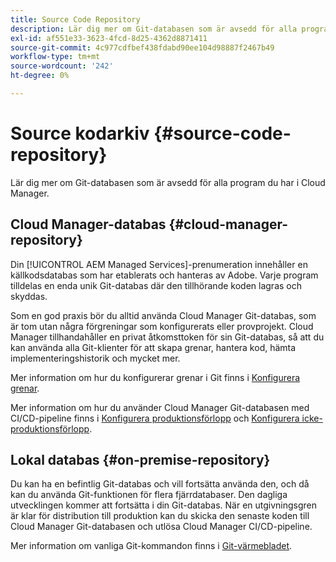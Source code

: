 ```yaml
---
title: Source Code Repository
description: Lär dig mer om Git-databasen som är avsedd för alla program du har i Cloud Manager.
exl-id: af551e33-3623-4fcd-8d25-4362d8871411
source-git-commit: 4c977cdfbef438fdabd90ee104d98887f2467b49
workflow-type: tm+mt
source-wordcount: '242'
ht-degree: 0%

---
```



# Source kodarkiv {#source-code-repository}

Lär dig mer om Git-databasen som är avsedd för alla program du har i Cloud Manager.

## Cloud Manager-databas {#cloud-manager-repository}

Din [!UICONTROL AEM Managed Services]-prenumeration innehåller en källkodsdatabas som har etablerats och hanteras av Adobe. Varje program tilldelas en enda unik Git-databas där den tillhörande koden lagras och skyddas.

Som en god praxis bör du alltid använda Cloud Manager Git-databas, som är tom utan några förgreningar som konfigurerats eller provprojekt. Cloud Manager tillhandahåller en privat åtkomsttoken för sin Git-databas, så att du kan använda alla Git-klienter för att skapa grenar, hantera kod, hämta implementeringshistorik och mycket mer.

Mer information om hur du konfigurerar grenar i Git finns i [Konfigurera grenar](/help/getting-started/configuring-branches.md).

Mer information om hur du använder Cloud Manager Git-databasen med CI/CD-pipeline finns i [Konfigurera produktionsförlopp](/help/using/production-pipelines.md) och [Konfigurera icke-produktionsförlopp](/help/using/non-production-pipelines.md).

## Lokal databas {#on-premise-repository}

Du kan ha en befintlig Git-databas och vill fortsätta använda den, och då kan du använda Git-funktionen för flera fjärrdatabaser. Den dagliga utvecklingen kommer att fortsätta i din Git-databas. När en utgivningsgren är klar för distribution till produktion kan du skicka den senaste koden till Cloud Manager Git-databasen och utlösa Cloud Manager CI/CD-pipeline.

Mer information om vanliga Git-kommandon finns i [Git-värmebladet](https://education.github.com/git-cheat-sheet-education.pdf).
